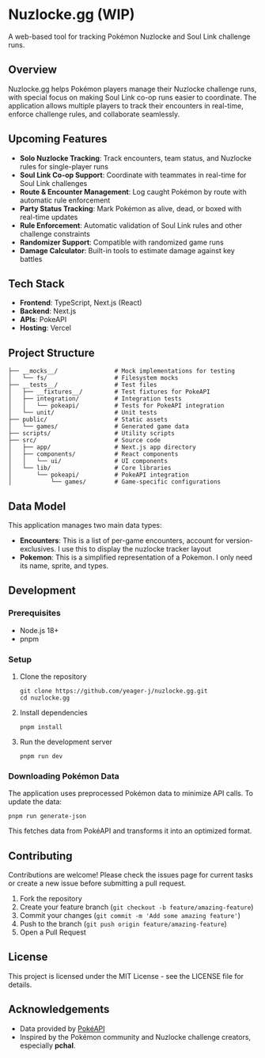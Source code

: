 # Nuzlocke.gg (WIP)

A web-based tool for tracking Pokémon Nuzlocke and Soul Link challenge runs.

## Overview

Nuzlocke.gg helps Pokémon players manage their Nuzlocke challenge runs, with special focus on making Soul Link co-op runs easier to coordinate. The application allows multiple players to track their encounters in real-time, enforce challenge rules, and collaborate seamlessly.

## Upcoming Features

- **Solo Nuzlocke Tracking**: Track encounters, team status, and Nuzlocke rules for single-player runs
- **Soul Link Co-op Support**: Coordinate with teammates in real-time for Soul Link challenges
- **Route & Encounter Management**: Log caught Pokémon by route with automatic rule enforcement
- **Party Status Tracking**: Mark Pokémon as alive, dead, or boxed with real-time updates
- **Rule Enforcement**: Automatic validation of Soul Link rules and other challenge constraints
- **Randomizer Support**: Compatible with randomized game runs
- **Damage Calculator**: Built-in tools to estimate damage against key battles

## Tech Stack

- **Frontend**: TypeScript, Next.js (React)
- **Backend**: Next.js
- **APIs**: PokeAPI
- **Hosting**: Vercel

## Project Structure

```
├── __mocks__/                # Mock implementations for testing
│   └── fs/                   # Filesystem mocks
├── __tests__/                # Test files
│   ├── __fixtures__/         # Test fixtures for PokeAPI
│   ├── integration/          # Integration tests
│   │   └── pokeapi/          # Tests for PokeAPI integration
│   └── unit/                 # Unit tests
├── public/                   # Static assets
│   └── games/                # Generated game data
├── scripts/                  # Utility scripts
├── src/                      # Source code
│   ├── app/                  # Next.js app directory
│   ├── components/           # React components
│   │   └── ui/               # UI components
│   └── lib/                  # Core libraries
│       └── pokeapi/          # PokeAPI integration
│           └── games/        # Game-specific configurations
```
## Data Model

This application manages two main data types:

- **Encounters**: This is a list of per-game encounters, account for version-exclusives. I use this to display the nuzlocke tracker layout
- **Pokemon**: This is a simplified representation of a Pokemon. I only need its name, sprite, and types.

## Development

### Prerequisites

- Node.js 18+
- pnpm

### Setup

1. Clone the repository
   ```
   git clone https://github.com/yeager-j/nuzlocke.gg.git
   cd nuzlocke.gg
   ```

2. Install dependencies
   ```
   pnpm install
   ```
3. Run the development server
   ```
   pnpm run dev
   ```

### Downloading Pokémon Data

The application uses preprocessed Pokémon data to minimize API calls. To update the data:

```
pnpm run generate-json
```

This fetches data from PokéAPI and transforms it into an optimized format.

## Contributing

Contributions are welcome! Please check the issues page for current tasks or create a new issue before submitting a pull request.

1. Fork the repository
2. Create your feature branch (`git checkout -b feature/amazing-feature`)
3. Commit your changes (`git commit -m 'Add some amazing feature'`)
4. Push to the branch (`git push origin feature/amazing-feature`)
5. Open a Pull Request

## License

This project is licensed under the MIT License - see the LICENSE file for details.

## Acknowledgements

- Data provided by [PokéAPI](https://pokeapi.co/)
- Inspired by the Pokémon community and Nuzlocke challenge creators, especially **pchal**.